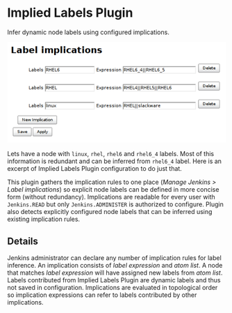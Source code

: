 
# Implied Labels Plugin

Infer dynamic node labels using configured implications.

![](docs/images/implied-labels.png)

Lets have a node with `linux`, `rhel`, `rhel6` and `rhel6_4` labels.
Most of this information is redundant and can be inferred from `rhel6_4`
label. Here is an excerpt of Implied Labels Plugin configuration to do
just that.

This plugin gathers the implication rules to one place (*Manage Jenkins
\> Label implications*) so explicit node labels can be defined in more
concise form (without redundancy). Implications are readable for every
user with `Jenkins.READ` but only `Jenkins.ADMINISTER` is authorized to
configure. Plugin also detects explicitly configured node labels that
can be inferred using existing implication rules.

## Details

Jenkins administrator can declare any number of implication rules for
label inference. An implication consists of *label expression* and *atom
list*. A node that matches *label expression* will have assigned new
labels from *atom list*. Labels contributed from Implied Labels Plugin
are dynamic labels and thus not saved in configuration. Implications are
evaluated in topological order so implication expressions can refer to
labels contributed by other implications.
